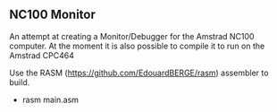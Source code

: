 NC100 Monitor
---------------------------------
An attempt at creating a Monitor/Debugger for the Amstrad NC100 computer.
At the moment it is also possible to compile it to run on the Amstrad CPC464

Use the RASM (https://github.com/EdouardBERGE/rasm) assembler to build.

* rasm main.asm

